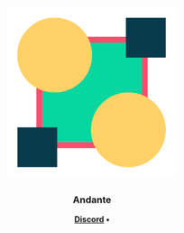 <h1 align="center">
	<img
		width="300"
		alt="TFU"
		src="https://raw.githubusercontent.com/SHI3DO/Andante/main/src/icon.png">
</h1>

<h3 align="center">
  Andante
</h3>

<p align="center">
	<strong>
		<a href="https://discord.gg/T3Z8hYS">Discord</a>
		•
	</strong>
</p>
